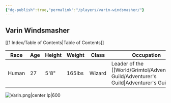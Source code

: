 ```yaml
---
{"dg-publish":true,"permalink":"/players/varin-windsmasher/"}
---
```


## Varin Windsmasher
[[1 Index/Table of Contents\|Table of Contents]]

| Race  | Age | Height | Weight | Class  | Occupation                           | Allignment      | Pronouns | Gender | Languages                            | God    |
| ----- | --- | ------ | ------ | ------ | ------------------------------------ | --------------- | -------- | ------ | ------------------------------------ | ------ |
| Human | 27  | 5'8"   | 165lbs | Wizard | Leader of the [[World/Grimtol/Adventurer's Guild/Adventurer's Guild\|Adventurer's Guild]] | Chaotic Neutral | He/Him   | Male   | Common, Thieves' Cant, Sign Language | Wealth |

![Varin.png|center lp|600](/img/user/Z_Templates/Varin.png)